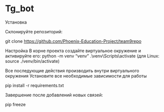 # Tg_bot


Установка

Склонируйте репозиторий:

git clone https://github.com/Phoenix-Education-Project/team9repo

Настройка В корне проекта создайте виртуальное окружение и активируйте его:
python -m venv “venv”
.\venv\Scripts\activate (для Linux: source ./venv/bin/activate)

Все последующие действия производить внутри виртуального окружения Установите все необходимые зависимости для работы

pip install -r requirements.txt

Завершение после добавлений новых связей:

pip freeze